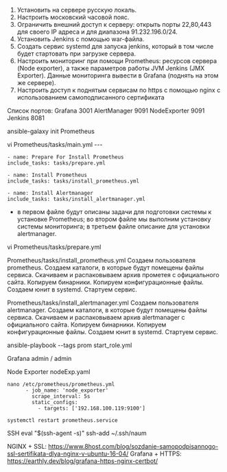 1. Установить на сервере русскую локаль.
2. Настроить московский часовой пояс.
3. Ограничить внешний доступ к серверу: открыть порты 22,80,443 для своего IP адреса и для диапазона 91.232.196.0/24.
4. Установить Jenkins с помощью war-файла.
5. Создать сервис systemd для запуска jenkins, который в том числе будет стартовать при загрузке сервера.
6. Настроить мониторинг при помощи Prometheus: ресурсов сервера (Node exporter), а также параметров работы JVM Jenkins (JMX Exporter). Данные мониторинга вывести в Grafana (поднять на этом же сервере). 
7. Настроить доступ к поднятым сервисам по https с помощью nginx c использованием самоподписанного сертификата

Список портов:
	Grafana		3001
 	AlertManager	9091
  	NodeExporter	9091
   	Jenkins		8081

ansible-galaxy init Prometheus

vi Prometheus/tasks/main.yml
	---

	- name: Prepare For Install Prometheus
	include_tasks: tasks/prepare.yml

	- name: Install Prometheus
	include_tasks: tasks/install_prometheus.yml

	- name: Install Alertmanager
	include_tasks: tasks/install_alertmanager.yml
* в первом файле будут описаны задачи для подготовки системы к установке Prometheus; во втором файле мы выполним установку системы мониторинга; в третьем файле описание для установки alertmanager.

vi Prometheus/tasks/prepare.yml

Prometheus/tasks/install_prometheus.yml
	Создаем пользователя prometheus.
	Создаем каталоги, в которые будут помещены файлы сервиса.
	Скачиваем и распаковываем архив прометея с официального сайта.
	Копируем бинарники.
	Копируем конфигурационные файлы.
	Создаем юнит в systemd.
	Стартуем сервис.

Prometheus/tasks/install_alertmanager.yml
	Создаем пользователя alertmanager.
	Создаем каталоги, в которые будут помещены файлы сервиса.
	Скачиваем и распаковываем архив alertmanager с официального сайта.
	Копируем бинарники.
	Копируем конфигурационные файлы.
	Создаем юнит в systemd.
	Стартуем сервис.

ansible-playbook --tags prom start_role.yml

Grafana
	admin / admin

Node Exporter
	nodeExp.yaml
	
	nano /etc/prometheus/prometheus.yml
		  - job_name: 'node_exporter'
            scrape_interval: 5s
            static_configs:
              - targets: ['192.168.100.119:9100']

	systemctl restart prometheus.service

SSH
	eval "$(ssh-agent -s)"
    ssh-add ~/.ssh/naum


NGINX + SSL: https://www.8host.com/blog/sozdanie-samopodpisannogo-ssl-sertifikata-dlya-nginx-v-ubuntu-16-04/
Grafana + HTTPS: https://earthly.dev/blog/grafana-https-nginx-certbot/






